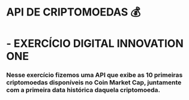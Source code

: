 # API DE CRIPTOMOEDAS :moneybag: 

# - EXERCÍCIO DIGITAL INNOVATION ONE 



### Nesse exercício fizemos uma API que exibe as 10 primeiras criptomoedas disponíveis no Coin Market Cap, juntamente com a primeira data histórica daquela criptomoeda.

